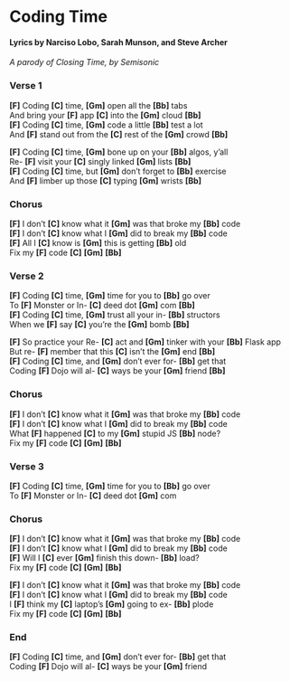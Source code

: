 # Coding Time

#### Lyrics by Narciso Lobo, Sarah Munson, and Steve Archer

*A parody of Closing Time, by Semisonic*

### Verse 1

**[F]** Coding **[C]** time, **[Gm]** open all the **[Bb]** tabs  
And bring your **[F]** app **[C]** into the **[Gm]** cloud **[Bb]**  
**[F]** Coding **[C]** time, **[Gm]** code a little **[Bb]** test a lot  
And **[F]** stand out from the **[C]** rest of the **[Gm]** crowd **[Bb]**

**[F]** Coding **[C]** time, **[Gm]** bone up on your **[Bb]** algos, y’all  
Re- **[F]** visit your **[C]** singly linked **[Gm]** lists **[Bb]**  
**[F]** Coding **[C]** time, but **[Gm]** don’t forget to **[Bb]** exercise  
And **[F]** limber up those **[C]** typing **[Gm]** wrists **[Bb]**

### Chorus

**[F]** I don’t **[C]** know what it **[Gm]** was that broke my **[Bb]** code  
**[F]** I don’t **[C]** know what I **[Gm]** did to break my **[Bb]** code  
**[F]** All I **[C]** know is **[Gm]** this is getting **[Bb]** old  
Fix my **[F]** code **[C]** **[Gm]** **[Bb]**

### Verse 2

**[F]** Coding **[C]** time, **[Gm]** time for you to **[Bb]** go over  
To **[F]** Monster or In- **[C]** deed dot **[Gm]** com **[Bb]**  
**[F]** Coding **[C]** time, **[Gm]** trust all your in- **[Bb]** structors  
When we **[F]** say **[C]** you’re the **[Gm]** bomb **[Bb]**

**[F]** So practice your Re- **[C]** act and **[Gm]** tinker with your **[Bb]** Flask app  
But re- **[F]** member that this **[C]** isn’t the **[Gm]** end **[Bb]**  
**[F]** Coding **[C]** time, and **[Gm]** don’t ever for- **[Bb]** get that  
Coding **[F]** Dojo will al- **[C]** ways be your **[Gm]** friend **[Bb]**

### Chorus

**[F]** I don’t **[C]** know what it **[Gm]** was that broke my **[Bb]** code  
**[F]** I don’t **[C]** know what I **[Gm]** did to break my **[Bb]** code  
What **[F]** happened **[C]** to my **[Gm]** stupid JS **[Bb]** node?  
Fix my **[F]** code **[C]** **[Gm]** **[Bb]**

### Verse 3

**[F]** Coding **[C]** time, **[Gm]** time for you to **[Bb]** go over  
To **[F]** Monster or In- **[C]** deed dot **[Gm]** com

### Chorus

**[F]** I don’t **[C]** know what it **[Gm]** was that broke my **[Bb]** code  
**[F]** I don’t **[C]** know what I **[Gm]** did to break my **[Bb]** code  
**[F]** Will I **[C]** ever **[Gm]** finish this down- **[Bb]** load?  
Fix my **[F]** code **[C]** **[Gm]** **[Bb]**

**[F]** I don’t **[C]** know what it **[Gm]** was that broke my **[Bb]** code  
**[F]** I don’t **[C]** know what I **[Gm]** did to break my **[Bb]** code  
I **[F]** think my **[C]** laptop’s **[Gm]** going to ex- **[Bb]** plode  
Fix my **[F]** code **[C]** **[Gm]** **[Bb]**

### End

**[F]** Coding **[C]** time, and **[Gm]** don’t ever for- **[Bb]** get that  
Coding **[F]** Dojo will al- **[C]** ways be your **[Gm]** friend